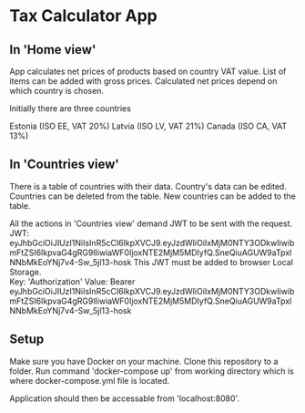 # Tax Calculator App

## In 'Home view'
App calculates net prices of products based on country VAT value. 
List of items can be added with gross prices. 
Calculated net prices depend on which country is chosen.   

Initially there are three countries

Estonia (ISO EE, VAT 20%)
Latvia (ISO LV, VAT 21%)
Canada (ISO CA, VAT 13%)

## In 'Countries view'

There is a table of countries with their data.
Country's data can be edited. 
Countries can be deleted from the table.
New countries can be added to the table. 

All the actions in 'Countries view' demand JWT to be sent with the request. 
JWT: eyJhbGciOiJIUzI1NiIsInR5cCI6IkpXVCJ9.eyJzdWIiOiIxMjM0NTY3ODkwIiwibmFtZSI6IkpvaG4gRG9lIiwiaWF0IjoxNTE2MjM5MDIyfQ.SneQiuAGUW9aTpxlNNbMkEoYNj7v4-Sw_5jl13-hosk 
This JWT must be added to browser Local Storage.  
Key: 'Authorization'
Value: Bearer eyJhbGciOiJIUzI1NiIsInR5cCI6IkpXVCJ9.eyJzdWIiOiIxMjM0NTY3ODkwIiwibmFtZSI6IkpvaG4gRG9lIiwiaWF0IjoxNTE2MjM5MDIyfQ.SneQiuAGUW9aTpxlNNbMkEoYNj7v4-Sw_5jl13-hosk

## Setup 

Make sure you have Docker on your machine. 
Clone this repository to a folder. 
Run command 'docker-compose up' from working directory which is where docker-compose.yml file is located. 

Application should then be accessable from 'localhost:8080'.
